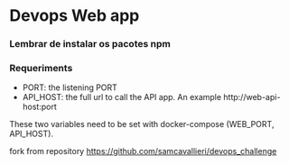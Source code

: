 # Devops Web app 

### Lembrar de instalar os pacotes npm

### Requeriments

- PORT: the listening PORT
- API_HOST: the full url to call the API app. An example http://web-api-host:port

These two variables need to be set with docker-compose (WEB_PORT, API_HOST).

fork from repository https://github.com/samcavallieri/devops_challenge
